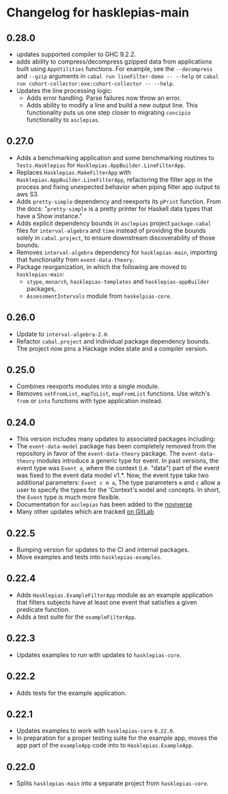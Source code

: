 # Changelog for hasklepias-main

## 0.28.0

* updates supported compiler to GHC 9.2.2.
* adds ability to compress/decompress gzipped data from applications
built using `AppUtilities` functions.
For example, see the `--decompress` and `--gzip` arguments in
`cabal run lineFilter-demo -- --help` or
`cabal run cohort-collector:exe:cohort-collector -- --help`.
* Updates the line processing logic:
  * Adds error handling. Parse failures now throw an error.
  * Adds ability to modify a line and build a new output line.
  This functionality puts us one step closer to migrating `concipio`
  functionality to `asclepias`.

## 0.27.0

* Adds a benchmarking application and some benchmarking routines to `Tests.Hasklepias` for `Hasklepias.AppBuilder.LineFilterApp`.
* Replaces `Hasklepias.MakeFilterApp` with `Hasklepias.AppBuilder.LineFilterApp`, refactoring the filter app in the process and fixing unexpected behavior when piping filter app output to aws S3.
* Adds `pretty-simple` dependency and reexports its `pPrint` function.
From the docs: "`pretty-simple` is a pretty printer
for Haskell data types that have a Show instance."
* Adds explicit dependency bounds in `asclepias` project `package.cabal` files for `interval-algebra` and `time` instead of providing the bounds solely in `cabal.project`, to ensure downstream discoverability of those bounds.
* Removes `interval-algebra` dependency for `hasklepias-main`, importing that functionality from `event-data-theory`.
* Package reorganization, in which the following are moved to `hasklepias-main`:
  * `stype`, `monarch`, `hasklepias-templates` and `hasklepias-appBuilder` packages,
  * `AssessmentIntervals` module from `haskelpias-core`.

## 0.26.0

* Update to `interval-algebra-2.0`.
* Refactor `cabal.project` and individual package dependency bounds.
The project now pins a Hackage index state and a compiler version.

## 0.25.0

* Combines reexports modules into a single module.
* Removes `setFromList`, `mapToList`, `mapFromList` functions.
Use witch's `from` or `into` functions with type application instead.

## 0.24.0

* This version includes many updates to associated packages including:
* The `event-data-model` package has been completely removed from the repository
in favor of the `event-data-theory` package.
The `event-data-theory` modules introduce a generic type for event.
In past versions, the event type was `Event a`,
where the context (i.e. "data") part of the event was fixed
to the event data model v1.*.
Now, the event type take two additional parameters: `Event c m a`,
The type parameters `m` and `c` allow a user to specify
the types for the 'Context's `m`odel and `c`oncepts.
In short, the `Event` type is much more flexible.
* Documentation for `asclepias` has been added to the
[noviverse](https://docs.novisci.com/noviverse/index.html)
* Many other updates which are tracked
[on GitLab](https://gitlab.novisci.com/nsStat/asclepias/-/milestones/1#tab-issues)

## 0.22.5

* Bumping version for updates to the CI and internal packages.
* Move examples and tests into `hasklepias-examples`.

## 0.22.4

* Adds `Hasklepias.ExampleFilterApp` module as an example application
that filters subjects have at least one event
that satisfies a given predicate function.
* Adds a test suite for the `exampleFilterApp`.

## 0.22.3

* Updates examples to run with updates to `hasklepias-core`.

## 0.22.2

* Adds tests for the example application.

## 0.22.1

* Updates examples to work with `hasklepias-core` `0.22.0`.
* In preparation for a proper testing suite for the example app, moves the app part of the `exampleApp` code into to `Hasklepias.ExampleApp`.

## 0.22.0

* Splits `hasklepias-main` into a separate project from `hasklepias-core`.
